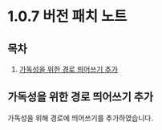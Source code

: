 # 1.0.7 버전 패치 노트

## 목차

1. [가독성을 위한 경로 띄어쓰기 추가](#--------------------------------------)

## 가독성을 위한 경로 띄어쓰기 추가
가독성을 위해 경로에 띄어쓰기를 추가하였습니다. 